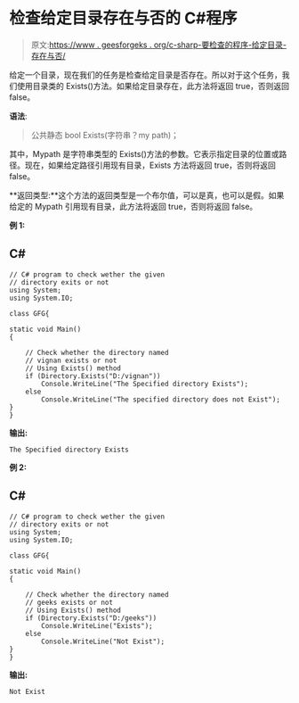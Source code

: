 # 检查给定目录存在与否的 C#程序

> 原文:[https://www . geesforgeks . org/c-sharp-要检查的程序-给定目录-存在与否/](https://www.geeksforgeeks.org/c-sharp-program-to-check-given-directory-exists-or-not/)

给定一个目录，现在我们的任务是检查给定目录是否存在。所以对于这个任务，我们使用目录类的 Exists()方法。如果给定目录存在，此方法将返回 true，否则返回 false。

**语法**:

> 公共静态 bool Exists(字符串？my path)；

其中，Mypath 是字符串类型的 Exists()方法的参数。它表示指定目录的位置或路径。现在，如果给定路径引用现有目录，Exists 方法将返回 true，否则将返回 false。

**返回类型:**这个方法的返回类型是一个布尔值，可以是真，也可以是假。如果给定的 Mypath 引用现有目录，此方法将返回 true，否则将返回 false。

**例 1:**

## C#

```
// C# program to check wether the given
// directory exits or not
using System;
using System.IO;

class GFG{

static void Main()
{

    // Check whether the directory named
    // vignan exists or not 
    // Using Exists() method
    if (Directory.Exists("D:/vignan"))
        Console.WriteLine("The Specified directory Exists");
    else
        Console.WriteLine("The specified directory does not Exist");
}
}
```

**输出:**

```
The Specified directory Exists
```

**例 2:**

## C#

```
// C# program to check wether the given
// directory exits or not
using System;
using System.IO;

class GFG{

static void Main()
{

    // Check whether the directory named
    // geeks exists or not 
    // Using Exists() method
    if (Directory.Exists("D:/geeks"))
        Console.WriteLine("Exists");
    else
        Console.WriteLine("Not Exist");
}
}
```

**输出:**

```
Not Exist
```